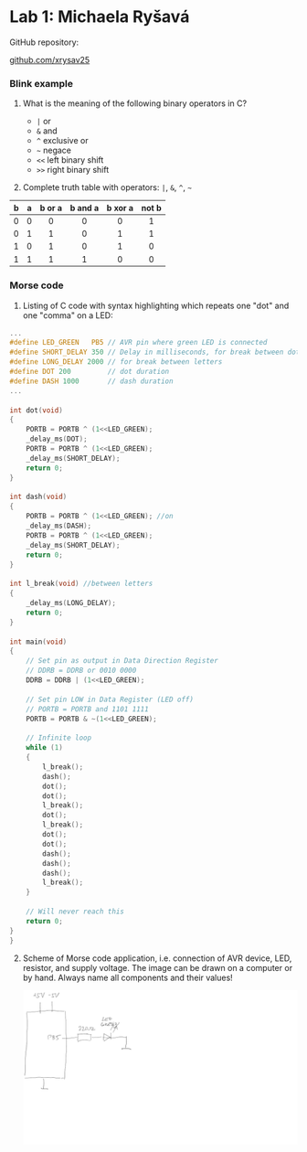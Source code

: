 # Lab 1: Michaela Ryšavá

GitHub repository:

   [github.com/xrysav25](https://github.com/xrysav25/Digital_electronics_2)


### Blink example

1. What is the meaning of the following binary operators in C?
   * `|` or
   * `&` and
   * `^` exclusive or
   * `~` negace
   * `<<` left binary shift
   * `>>` right binary shift

2. Complete truth table with operators: `|`, `&`, `^`, `~`

| **b** | **a** |**b or a** | **b and a** | **b xor a** | **not b** |
| :-: | :-: | :-: | :-: | :-: | :-: |
| 0 | 0 | 0 | 0 | 0 | 1 |
| 0 | 1 | 1 | 0 | 1 | 1 |
| 1 | 0 | 1 | 0 | 1 | 0 |
| 1 | 1 | 1 | 1 | 0 | 0 |


### Morse code

1. Listing of C code with syntax highlighting which repeats one "dot" and one "comma" on a LED:

```c
...
#define LED_GREEN   PB5 // AVR pin where green LED is connected
#define SHORT_DELAY 350 // Delay in milliseconds, for break between dots and dashes
#define LONG_DELAY 2000 // for break between letters
#define DOT 200         // dot duration
#define DASH 1000       // dash duration
...

int dot(void)
{
    PORTB = PORTB ^ (1<<LED_GREEN);
    _delay_ms(DOT);
    PORTB = PORTB ^ (1<<LED_GREEN);
    _delay_ms(SHORT_DELAY);
    return 0;
}

int dash(void)
{
    PORTB = PORTB ^ (1<<LED_GREEN); //on
    _delay_ms(DASH);
    PORTB = PORTB ^ (1<<LED_GREEN);
    _delay_ms(SHORT_DELAY);
    return 0;
}

int l_break(void) //between letters
{
    _delay_ms(LONG_DELAY);
    return 0;
}

int main(void)
{
    // Set pin as output in Data Direction Register
    // DDRB = DDRB or 0010 0000
    DDRB = DDRB | (1<<LED_GREEN);

    // Set pin LOW in Data Register (LED off)
    // PORTB = PORTB and 1101 1111
    PORTB = PORTB & ~(1<<LED_GREEN);

    // Infinite loop
    while (1)
    {
        l_break();
        dash();
        dot();
        dot();
        l_break();
        dot();
        l_break();
        dot();
        dot();
        dash();
        dash();
        dash();
        l_break();
    }

    // Will never reach this
    return 0;
}
}
```


2. Scheme of Morse code application, i.e. connection of AVR device, LED, resistor, and supply voltage. The image can be drawn on a computer or by hand. Always name all components and their values!

   ![schema.png](schema.png)
